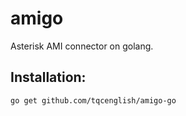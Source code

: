 # amigo
Asterisk AMI connector on golang.

## Installation:

`go get github.com/tqcenglish/amigo-go`
